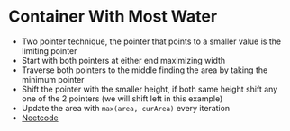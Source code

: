 # Container With Most Water
* Two pointer technique, the pointer that points to a smaller value is the limiting pointer
* Start with both pointers at either end maximizing width
* Traverse both pointers to the middle finding the area by taking the minimum pointer
* Shift the pointer with the smaller height, if both same height shift any one of the 2 pointers (we will shift left in this example)
* Update the area with `max(area, curArea)` every iteration
* [Neetcode](https://www.youtube.com/watch?v=UuiTKBwPgAo)